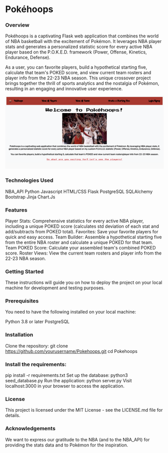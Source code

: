 Pokéhoops
===========

### Overview
Pokéhoops is a captivating Flask web application that combines the world of NBA basketball with the excitement of Pokémon. It leverages NBA player stats and generates a personalized statistic score for every active NBA player based on the P.O.K.E.D. framework (Power, Offense, Kinetics, Endurance, Defense).

As a user, you can favorite players, build a hypothetical starting five, calculate that team's POKED score, and view current team rosters and player info from the 22-23 NBA season. This unique crossover project brings together the thrill of sports analytics and the nostalgia of Pokémon, resulting in an engaging and innovative user experience.

![hi_dame](https://github.com/clarkeand/PokeHoops/blob/main/static/Pokehoops_Homepage.png?raw=true)

### Technologies Used
NBA_API
Python
Javascript
HTML/CSS
Flask
PostgreSQL
SQLAlchemy
Bootstrap
Jinja
Chart.Js

### Features
Player Stats: Comprehensive statistics for every active NBA player, including a unique POKED score (calculates std deviation of each stat and add/subtracts from POKED total).
Favorites: Save your favorite players for quick and easy access.
Team Builder: Assemble a hypothetical starting five from the entire NBA roster and calculate a unique POKED for that team.
Team POKED Score: Calculate your assembled team's combined POKED score.
Roster Views: View the current team rosters and player info from the 22-23 NBA season.

### Getting Started
These instructions will guide you on how to deploy the project on your local machine for development and testing purposes.

### Prerequisites
You need to have the following installed on your local machine:

Python 3.8 or later
PostgreSQL

### Installation
Clone the repository:
git clone https://github.com/yourusername/Pokehoops.git
cd Pokehoops

### Install the requirements:
pip install -r requirements.txt
Set up the database:
python3 seed_database.py
Run the application:
python server.py
Visit localhost:3000 in your browser to access the application.

### License

This project is licensed under the MIT License - see the LICENSE.md file for details.

### Acknowledgements

We want to express our gratitude to the NBA (and to the NBA_API) for providing the stats data and to Pokémon for the inspiration.